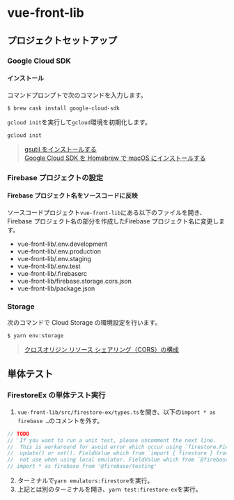# vue-front-lib

## プロジェクトセットアップ

### Google Cloud SDK

#### インストール
コマンドプロンプトで次のコマンドを入力します。

```
$ brew cask install google-cloud-sdk
```

`gcloud init`を実行して`gcloud`環境を初期化します。

```
gcloud init
```

> [gsutil をインストールする](https://cloud.google.com/storage/docs/gsutil_install?hl=ja)  
> [Google Cloud SDK を Homebrew で macOS にインストールする](https://qiita.com/niwasawa/items/40845748659892231e04)

### Firebase プロジェクトの設定

#### Firebase プロジェクト名をソースコードに反映
ソースコードプロジェクト`vue-front-lib`にある以下のファイルを開き、Firebase プロジェクト名の部分を作成したFirebase プロジェクト名に変更します。
* vue-front-lib/.env.development
* vue-front-lib/.env.production
* vue-front-lib/.env.staging
* vue-front-lib/.env.test
* vue-front-lib/.firebaserc
* vue-front-lib/firebase.storage.cors.json
* vue-front-lib/package.json

### Storage
次のコマンドで Cloud Storage の環境設定を行います。

```
$ yarn env:storage
```

> [クロスオリジン リソース シェアリング（CORS）の構成](https://cloud.google.com/storage/docs/configuring-cors?hl=ja)

## 単体テスト

### FirestoreEx の単体テスト実行
1. `vue-front-lib/src/firestore-ex/types.ts`を開き、以下の`import * as firebase …`のコメントを外す。
```ts
// TODO
//  If you want to run a unit test, please uncomment the next line.
//  This is workaround for avoid error which occur using `firestore.FieldValue.increment()` with
//  update() or set(). FieldValue which from `import { firestore } from 'firebase'` maybe can
//  not use when using local emulator. FieldValue which from `@firebase/testing` is OK.
// import * as firebase from '@firebase/testing'
```
2. ターミナルで`yarn emulators:firestore`を実行。
3. 上記とは別のターミナルを開き、`yarn test:firestore-ex`を実行。
